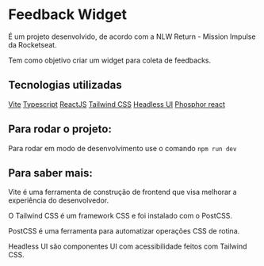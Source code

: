 # Feedback Widget

É um projeto desenvolvido, de acordo com a NLW Return - Mission Impulse da Rocketseat.

Tem como objetivo criar um widget para coleta de feedbacks.

## Tecnologias utilizadas

[Vite](https://vitejs.dev)
[Typescript](https://www.typescriptlang.org/)
[ReactJS](https://reactjs.org/)
[Tailwind CSS](https://tailwindcss.com)
[Headless UI](https://headlessui.dev/)
[Phosphor react](https://phosphoricons.com/)

## Para rodar o projeto:

Para rodar em modo de desenvolvimento use o comando `npm run dev`

## Para saber mais:

Vite é uma ferramenta de construção de frontend que visa melhorar a experiência do desenvolvedor.

O Tailwind CSS é um framework CSS e foi instalado com o PostCSS.

PostCSS é uma ferramenta para automatizar operações CSS de rotina.

Headless UI são componentes UI com acessibilidade feitos com Tailwind CSS.
